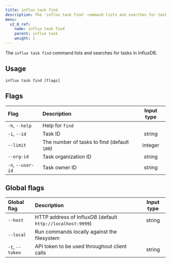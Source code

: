 ```yaml
---
title: influx task find
description: The 'influx task find' command lists and searches for tasks in InfluxDB.
menu:
  v2_0_ref:
    name: influx task find
    parent: influx task
    weight: 1
---
```


The `influx task find` command lists and searches for tasks in InfluxDB.

## Usage
```
influx task find [flags]
```

## Flags
| Flag              | Description                                 | Input type  |
|:----              |:-----------                                 |:----------: |
| `-h`, `--help`    | Help for `find`                             |             |
| `-i`, `--id`      | Task ID                                     | string      |
| `--limit`         | The number of tasks to find (default `100`) | integer     |
| `--org-id`        | Task organization ID                        | string      |
| `-n`, `--user-id` | Task owner ID                               | string      |

## Global flags
| Global flag     | Description                                                | Input type |
|:-----------     |:-----------                                                |:----------:|
| `--host`        | HTTP address of InfluxDB (default `http://localhost:9999`) | string     |
| `--local`       | Run commands locally against the filesystem                |            |
| `-t`, `--token` | API token to be used throughout client calls               | string     |
